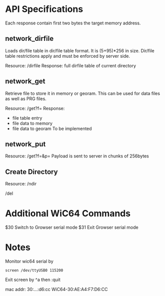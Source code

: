 # API Specifications

Each response contain first two bytes the target memory address.

## network_dirfile
Loads dir/file table in dir/file table format. It is (5+95)*256 in size. Dir/file table restrictions apply and must be enforced by server side.

Resource: /dirfile
Response: full dirfile table of current directory


## network_get
Retrieve file to store it in memory or georam. This can be used for data files as well as PRG files.

Resource: /get?f=<max16b filename>
Response:
  - file table entry
  - file data to memory
  - file data to georam To be implemented


## network_put
Resource: /get?f=<max16b filename>&p=<base16AP payoad>
Payload is sent to server in chunks of 256bytes


## Create Directory

Resource: /ndir

/del

# Additional WiC64 Commands

$30 Switch to Growser serial mode
$31 Exit Growser serial mode

# Notes

Monitor wic64 serial by
```
screen /dev/ttyUSB0 115200
```
Exit screen by ^a then :quit

mac addr: 30:...:d6:cc  WiC64-30:AE:A4:F7:D6:CC